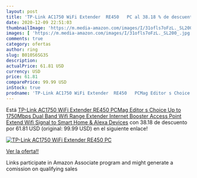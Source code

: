 ```yaml
---
layout: post
title: 'TP-Link AC1750 WiFi Extender  RE450   PC al 38.18 % de descuento'
date: 2020-12-09 22:51:03
thumbnailImage: 'https://m.media-amazon.com/images/I/31ofls7oFzL._SL200_.jpg'
images: [ 'https://m.media-amazon.com/images/I/31ofls7oFzL._SL200_.jpg' ]
comments: true
category: ofertas
author: ring
slug: B010S6SG3S
description:
actualPrice: 61.81 USD
currency: USD
price: 61.81
comparePrice: 99.99 USD
inStock: true
prodname: 'TP-Link AC1750 WiFi Extender  RE450   PCMag Editor s Choice  Up to 1750Mbps  Dual Band Wifi Range Extender  Internet Booster  Access Point  Extend Wifi Signal to Smart Home & Alexa Devices'
---
```


Está [TP-Link AC1750 WiFi Extender  RE450   PCMag Editor s Choice  Up to 1750Mbps  Dual Band Wifi Range Extender  Internet Booster  Access Point  Extend Wifi Signal to Smart Home & Alexa Devices](https://www.amazon.com/dp/B010S6SG3S/?tag=tolees-20) con 38.18 de descuento por 61.81 USD (original: 99.99 USD) en el siguiente enlace!

[![TP-Link AC1750 WiFi Extender  RE450   PC](https://m.media-amazon.com/images/I/31ofls7oFzL._SL200_.jpg)](https://www.amazon.com/dp/B010S6SG3S/?tag=tolees-20)

[Ver la oferta!!](https://www.amazon.com/dp/B010S6SG3S/?tag=tolees-20)

Links participate in Amazon Associate program and might generate a comission on qualifying sales


